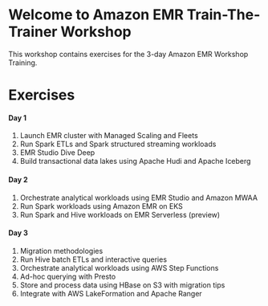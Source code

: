 # Welcome to Amazon EMR Train-The-Trainer Workshop

This workshop contains exercises for the 3-day Amazon EMR Workshop Training.

# Exercises

#### Day 1
1. Launch EMR cluster with Managed Scaling and Fleets
2. Run Spark ETLs and Spark structured streaming workloads
3. EMR Studio Dive Deep
4. Build transactional data lakes using Apache Hudi and Apache Iceberg

#### Day 2
1. Orchestrate analytical workloads using EMR Studio and Amazon MWAA
2. Run Spark workloads using Amazon EMR on EKS
3. Run Spark and Hive workloads on EMR Serverless (preview)

#### Day 3
1. Migration methodologies
2. Run Hive batch ETLs and interactive queries
3. Orchestrate analytical workloads using AWS Step Functions
4. Ad-hoc querying with Presto
5. Store and process data using HBase on S3 with migration tips
6. Integrate with AWS LakeFormation and Apache Ranger
